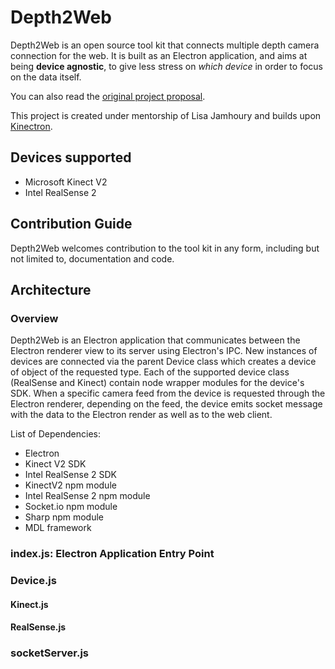 # Depth2Web

Depth2Web is an open source tool kit that connects multiple depth camera connection for the web. It is built as an Electron application, and aims at being **device agnostic**, to give less stress on *which device* in order to focus on the data itself.

You can also read the [original project proposal](PROPOSAL.md).

This project is created under mentorship of Lisa Jamhoury and builds upon [Kinectron](http://kinectron.github.io).

## Devices supported

* Microsoft Kinect V2
* Intel RealSense 2

## Contribution Guide

Depth2Web welcomes contribution to the tool kit in any form, including but not limited to, documentation and code.

## Architecture

### Overview

Depth2Web is an Electron application that communicates between the Electron renderer view to its server using Electron's IPC. New instances of devices are connected via the parent Device class which creates a device of object of the requested type. Each of the supported device class (RealSense and Kinect) contain node wrapper modules for the device's SDK. When a specific camera feed from the device is requested through the Electron renderer, depending on the feed, the device emits socket message with the data to the Electron render as well as to the web client. 

List of Dependencies:
* Electron
* Kinect V2 SDK
* Intel RealSense 2 SDK
* KinectV2 npm module
* Intel RealSense 2 npm module
* Socket.io npm module
* Sharp npm module
* MDL framework

### index.js: Electron Application Entry Point

### Device.js

#### Kinect.js

#### RealSense.js

### socketServer.js

